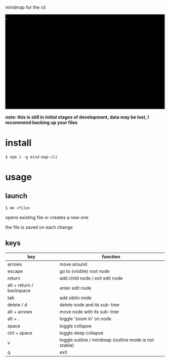 mindmap for the cli

![](https://raw.githubusercontent.com/nitsanavni/mm/master/demo.gif)

**note: this is still in initial stages of development, data may be lost, I recommend backing up your files**

# install

```
$ npm i -g mind-map-cli
```

# usage

## launch

```
$ mm <file>
```

opens existing file or creates a new one

the file is saved on each change

## keys

| key                      | function                                              |
| ------------------------ | ----------------------------------------------------- |
| arrows                   | move around                                           |
| escape                   | go to (visible) root node                             |
| return                   | add child node / exit edit node                       |
| alt + return / backspace | enter edit node                                       |
| tab                      | add siblin node                                       |
| delete / d               | delete node and its sub-tree                          |
| alt + arrows             | move node with its sub-tree                           |
| alt + .                  | toggle 'zoom in' on node                              |
| space                    | toggle collapse                                       |
| ctrl + space             | toggle deep collapse                                  |
| v                        | toggle outline / mindmap (outline mode is not stable) |
| q                        | exit                                                  |
